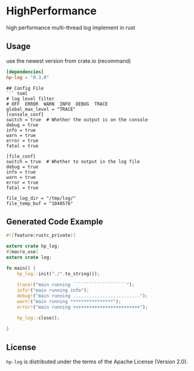 # HighPerformance
high performance multi-thread log implement in rust

## Usage

use the newest version from crate.io (recommand)
``` toml
[dependencies]
hp-log = "0.3.0"
```

```
## Config File
``` toml
# log level filter
# OFF  ERROR  WARN  INFO  DEBUG  TRACE 
global_max_level = "TRACE"
[console_conf]
switch = true  # Whether the output is on the console
debug = true
info = true 
warn = true 
error = true
fatal = true

[file_conf]
switch = true  # Whether to output in the log file 
debug = true
info = true 
warn = true 
error = true
fatal = true

file_log_dir = "/tmp/log/" 
file_temp_buf = "1048576"

```

## Generated Code Example
``` rust
#![feature(rustc_private)]

extern crate hp_log;
#[macro_use]
extern crate log;

fn main() {
    hp_log::init("./".to_string());
    
    trace!("main running ````````````````````");
    info!("main running info");
    debug!("main running .........................");
    warn!("main running ****************");
    error!("main running +++++++++++++++++++++++++");

    hp_log::close();

}
```

## License
`hp-log` is distributed under the terms of the Apache License (Version 2.0).

